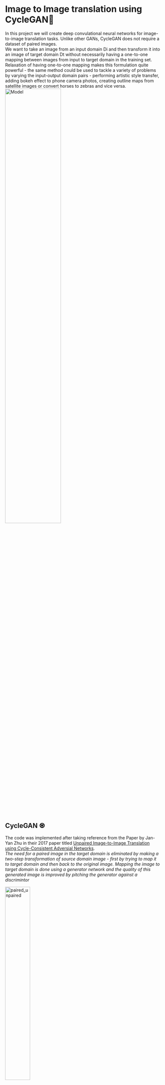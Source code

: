 
#  Image to Image translation using CycleGAN🌌

In this project we will create deep convulational neural networks for image-to-image translation tasks.
Unlike other GANs, CycleGAN does not require a dataset of paired images.\
We want to take an image from an input domain  Di
  and then transform it into an image of target domain  Dt
  without necessarily having a one-to-one mapping between images from input to target domain in the training set. Relaxation of having one-to-one mapping makes this formulation quite powerful - the same method could be used to tackle a variety of problems by varying the input-output domain pairs - performing artistic style transfer, adding bokeh effect to phone camera photos, creating outline maps from satellite images or convert horses to zebras and vice versa.\
 <img src="Images/output paper examples.png" alt="Model" width="60%" />

## CycleGAN ♼
The code was implemented after taking reference from the Paper by Jan-Yan Zhu in their 2017 paper titled [Unpaired Image-to-Image Translation using Cycle-Consistent Adversial Networks](https://arxiv.org/abs/1703.10593). \
*The need for a paired image in the target domain is eliminated by making a two-step transformation of source domain image - first by trying to map it to target domain and then back to the original image. Mapping the image to target domain is done using a generator network and the quality of this generated image is improved by pitching the generator against a discrimintor* 

<img src='Images/paired_unpaired.jpeg' alt='paired_unpaired' width='40%'/>

## Cycle Consistency
`Adversarial training can, in theory, learn mappings  G
  and  F
  that produce outputs identically distributed as target domains  Y
  and  X
  respectively. However, with large enough capacity, a network can map the same set of input images to any random permutation of images in the target domain, where any of the learned mappings can induce an output distribution that matches the target distribution. Thus, an adversarial loss alone cannot guarantee that the learned function can map an individual input  xi
  to a desired output  yi
 .`
 To regularize the model, the authors introduce the constraint of cycle-consistency - if we transform from source distribution to target and then back again to source distribution, we should get samples from our source distribution.


## Model Architecture 𝌭

The model Architecture is compromised of two generator models.
1. One generator (Generator-A) for training images for the first domain.(Domain-A)
2. Second generator(Generator-B)for generating images for the second domain (Domain-B)

The generator model performs **Image translation**

Domain A -> Generator B -> Domain B \
Domain B -> Generator A -> Domain A 

- There is a corresponding discriminator model for every generator.

The first discriminator model (Discriminator-A) takes real images form Domain-A and generated images from Generator-A and **predict whether they are real/fake** and likewise from Discriminator-B.

- Domain-A -> Discriminator-A -> [Real/Fake]
- Domain-B -> Generator-A -> Discriminator-A -> [Real/Fake]
- Domain-B -> Discriminator-B -> [Real/Fake]
- Domain-A -> Generator-B -> Discriminator-B -> [Real/Fake]

**Training is done in adversial zero-sum process** which means the generator learn to better fool the discriminator and the discriminator learns to better detect the fake images.\

The generator models are regularized not just to create new images in target domain, but instead translate more reconstructed versions of input images from source domain. This is acheived by using generated images as input to the corresponding generator model and comparing the output image to the original images. **Passing an image through both the generators is called Cycle.** Together each pair od generator models are trained to better produce the original source image, reffered to as *cycle consistency*.

- Domain-B -> Generator-A -> Domain-A -> Generator-B ->Domain-B
- Domain-A -> Generator-B -> Domain-B -> Generator-A -> Domain-A

Next step in the Architecture is **identity mapping**. In this step the generator is provided with inputs from the target domain and is expected to *generate the same image without change*. This step of the architecture is not a compulsion but this results in better matching of the color profile of the input image.

- Domain-A -> Generator-A -> Domain-A
- Domain-B -> Generator-B -> Domain-B

*the generator and discriminator are actually playing a game whose Nash equilibrium is achieved when the generator's distribution becomes same as the desired distribution.*

![Simplified Architecture of CycleGAN](https://i.ibb.co/BVDkhVV/Screenshot-2023-04-06-at-7-40-10-AM.png)

## 1. Discriminator
The discriminator is a deep convolutional neural network that performs image classification. It takes a source image as input and predicts the likelihood of whether the target image is a real or fake image. Two discriminator models are used, one for Domain-A (scenary) and one for Domain-B (van gogh).

The discriminator design is based on the effective receptive field of the model, which defines the relationship between one output of the model to the number of pixels in the input image. This is called a PatchGAN model and is carefully designed so that each output prediction of the model maps to a 70×70 square or patch of the input image. The benefit of this approach is that the same model can be applied to input images of different sizes, e.g. larger or smaller than 256×256 pixels.

The output of the model depends on the size of the input image but may be one value or a square activation map of values. Each value is a probability for the likelihood that a patch in the input image is real. These values can be averaged to give an overall likelihood or classification score if needed.

<img src='Images/discriminator.jpeg' width = '80%'/>

## 2. Generator 🥷

The generator is an encoder-decoder model architecture. The model takes a source image (e.g. scenary photo) and generates a target image (e.g. van gogh photo). It does this by first downsampling or encoding the input image down to a bottleneck layer, then interpreting the encoding with a number of ResNet layers that use skip connections, followed by a series of layers that upsample or decode the representation to the size of the output image.\
we can define a function that will create the 9-resnet block version for 256×256 input images. This can easily be changed to the 6-resnet block version by setting image_shape to (128x128x3) and n_resnet function argument to 6.

<img src='Images/Generator.jpeg' width = '80%'>

<img src='Images/Resnet.jpeg' width = '80%'>

## 3. Composite Model
Altogether, each generator model is optimized via the combination of four outputs with four loss functions:

- Adversarial loss (L2 or mean squared error).
- Identity loss (L1 or mean absolute error).
- Forward cycle loss (L1 or mean absolute error).
- Backward cycle loss (L1 or mean absolute error).

This can be achieved by defining a composite model used to train each generator model that is responsible for only updating the weights of that generator model, although it is required to share the weights with the related discriminator model and the other generator model.

This is implemented in the define_composite_model() function below that takes a defined generator model (g_model_1) as well as the defined discriminator model for the generator models output (d_model) and the other generator model (g_model_2). The weights of the other models are marked as not trainable as we are only interested in updating the first generator model, i.e. the focus of this composite model.

The discriminator is connected to the output of the generator in order to classify generated images as real or fake. A second input for the composite model is defined as an image from the target domain (instead of the source domain), which the generator is expected to output without translation for the identity mapping. Next, forward cycle loss involves connecting the output of the generator to the other generator, which will reconstruct the source image. Finally, the backward cycle loss involves the image from the target domain used for the identity mapping that is also passed through the other generator whose output is connected to our main generator as input and outputs a reconstructed version of that image from the target domain.

To summarize, a composite model has two inputs for the real photos from Domain-A and Domain-B, and four outputs for the discriminator output, identity generated image, forward cycle generated image, and backward cycle generated image.

**Generator-A Composite Model (BtoA or scenary to painting)**

The inputs, transformations, and outputs of the model are as follows:

- Adversarial Loss: Domain-B -> Generator-A -> Domain-A -> Discriminator-A -> [real/fake]
- Identity Loss: Domain-A -> Generator-A -> Domain-A
- Forward Cycle Loss: Domain-B -> Generator-A -> Domain-A -> Generator-B -> Domain-B
- Backward Cycle Loss: Domain-A -> Generator-B -> Domain-B -> Generator-A -> Domain-A

We can summarize the inputs and outputs as:

- Inputs: Domain-B, Domain-A
- Outputs: Real, Domain-A, Domain-B, Domain-A
- Generator-B Composite Model (AtoB or Horse to Zebra)

The inputs, transformations, and outputs of the model are as follows:

- Adversarial Loss: Domain-A -> Generator-B -> Domain-B -> Discriminator-B -> [real/fake]
- Identity Loss: Domain-B -> Generator-B -> Domain-B
- Forward Cycle Loss: Domain-A -> Generator-B -> Domain-B -> Generator-A -> Domain-A
- Backward Cycle Loss: Domain-B -> Generator-A -> Domain-A -> Generator-B -> Domain-B

We can summarize the inputs and outputs as:

- Inputs: Domain-A, Domain-B
- Outputs: Real, Domain-B, Domain-A, Domain-B



## Screenshots
![Model](https://i.ibb.co/Y3ykG0H/Screenshot-2023-04-11-at-9-59-57-AM.png)
